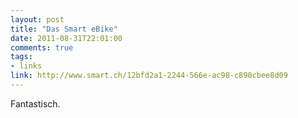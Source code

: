 ```yaml
---
layout: post
title: "Das Smart eBike"
date: 2011-08-31T22:01:00
comments: true
tags:
- links
link: http://www.smart.ch/12bfd2a1-2244-566e-ac98-c890cbee8d09
---
```

Fantastisch.

